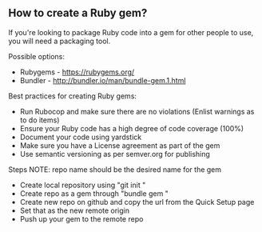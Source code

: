 ## How to create a Ruby gem?

If you're looking to package Ruby code into a gem for other people to use, you will need a packaging tool.

Possible options:
* Rubygems  - https://rubygems.org/
* Bundler - http://bundler.io/man/bundle-gem.1.html

Best practices for creating Ruby gems:
* Run Rubocop and make sure there are no violations (Enlist warnings as to do items)
* Ensure your Ruby code has a high degree of code coverage (100%)
* Document your code using yardstick
* Make sure you have a License agreement as part of the gem
* Use semantic versioning as per semver.org for publishing

Steps
NOTE: repo name should be the desired name for the gem
* Create local repository using "git init <repo name>"
* Create repo as a gem through "bundle gem <repo name>"
* Create new repo on github and copy the url from the Quick Setup page
* Set that as the new remote origin
* Push up your gem to the remote repo
  
